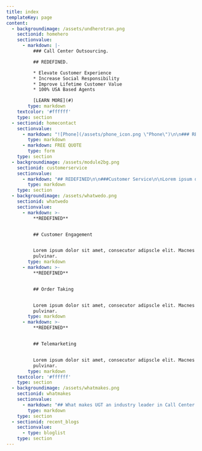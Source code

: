 ```yaml
---
title: index
templateKey: page
content:
  - backgroundimage: /assets/undherotran.png
    sectionid: homehero
    sectionvalue:
      - markdown: |-
          ### Call Center Outsourcing.

          ## REDEFINED.

          * Elevate Customer Experience
          * Increase Social Responsibility
          * Improve Lifetime Customer Value
          * 100% USA Based Agents

          [LEARN MORE](#)
        type: markdown
    textcolor: '#ffffff'
    type: section
  - sectionid: homecontact
    sectionvalue:
      - markdown: "![Phone](/assets/phone_icon.png \"Phone\")\n\n### REDEFINED\n\n#### Call Center Outsourcing.\n\nLorem ipsum dolor sit amet, \x03consectetur adipiscing elit. Maecenas est sem pulvinar in ultrices sit amet, vestibulum sit amet lorem."
        type: markdown
      - markdown: FREE QUOTE
        type: form
    type: section
  - backgroundimage: /assets/module2bg.png
    sectionid: customerservice
    sectionvalue:
      - markdown: "## REDEFINED\n\n###Customer Service\n\nLorem ipsum dolor sit amet, \x03consectetur adipiscing elit. Maecenas est sem pulvinar in ultrices sit amet, vestibulum sit amet lorem."
        type: markdown
    type: section
  - backgroundimage: /assets/whatwedo.png
    sectionid: whatwedo
    sectionvalue:
      - markdown: >-
          **REDEFINED**


          ## Customer Engagement


          Lorem ipsum dolor sit amet, consecutor adipscle elit. Macnes est sem
          pulvinar.
        type: markdown
      - markdown: >-
          **REDEFINED**


          ## Order Taking


          Lorem ipsum dolor sit amet, consecutor adipscle elit. Macnes est sem
          pulvinar.
        type: markdown
      - markdown: >-
          **REDEFINED**


          ## Telemarketing


          Lorem ipsum dolor sit amet, consecutor adipscle elit. Macnes est sem
          pulvinar.
        type: markdown
    textcolor: '#ffffff'
    type: section
  - backgroundimage: /assets/whatmakes.png
    sectionid: whatmakes
    sectionvalue:
      - markdown: "## What makes UGT an industry leader in Call Center outsourcing.\n\n*  Best Value Call Center Partner in America \r \n* Robust Technology and Infrastructure to Support Vast Scalability\n* Extensive Agent Training Processes\r\n* Best Practices from Fortune 5000 companies\r\n* Understands That Your Success Equals Our Success \r\n\n[LEARN MORE](www.google.com)"
        type: markdown
    type: section
  - sectionid: recent_blogs
    sectionvalue:
      - type: bloglist
    type: section
---
```


